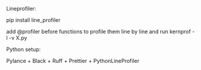 Lineprofiler:

pip install line_profiler

add @profiler before functions to profile them line by line and run kernprof -l -v X.py 


Python setup:

Pylance + Black + Ruff + Prettier + PythonLineProfiler
